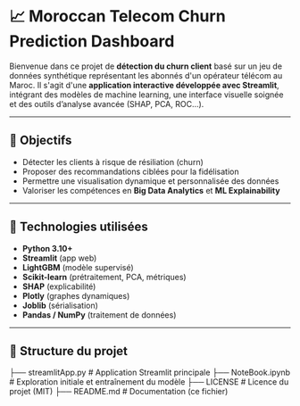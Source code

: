 # 📈 Moroccan Telecom Churn Prediction Dashboard

Bienvenue dans ce projet de **détection du churn client** basé sur un jeu de données synthétique représentant les abonnés d'un opérateur télécom au Maroc. Il s'agit d'une **application interactive développée avec Streamlit**, intégrant des modèles de machine learning, une interface visuelle soignée et des outils d’analyse avancée (SHAP, PCA, ROC...).

---

## 🎯 Objectifs

- Détecter les clients à risque de résiliation (churn)
- Proposer des recommandations ciblées pour la fidélisation
- Permettre une visualisation dynamique et personnalisée des données
- Valoriser les compétences en **Big Data Analytics** et **ML Explainability**

---

## 🧰 Technologies utilisées

- **Python 3.10+**
- **Streamlit** (app web)
- **LightGBM** (modèle supervisé)
- **Scikit-learn** (prétraitement, PCA, métriques)
- **SHAP** (explicabilité)
- **Plotly** (graphes dynamiques)
- **Joblib** (sérialisation)
- **Pandas / NumPy** (traitement de données)

---

## 📁 Structure du projet

├── streamlitApp.py # Application Streamlit principale
├── NoteBook.ipynb # Exploration initiale et entraînement du modèle
├── LICENSE # Licence du projet (MIT)
├── README.md # Documentation (ce fichier)

